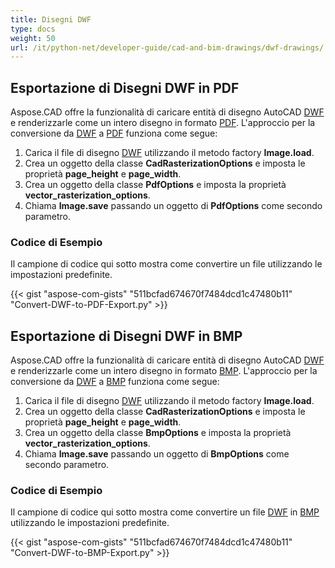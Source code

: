 ```yaml
---
title: Disegni DWF
type: docs
weight: 50
url: /it/python-net/developer-guide/cad-and-bim-drawings/dwf-drawings/
---
```


## **Esportazione di Disegni DWF in PDF**

Aspose.CAD offre la funzionalità di caricare entità di disegno AutoCAD [DWF](https://docs.fileformat.com/cad/dwf/) e renderizzarle come un intero disegno in formato [PDF](https://docs.fileformat.com/pdf/). L'approccio per la conversione da [DWF](https://docs.fileformat.com/cad/dwf/) a [PDF](https://docs.fileformat.com/pdf/) funziona come segue:

1. Carica il file di disegno [DWF](https://docs.fileformat.com/cad/dwf/) utilizzando il metodo factory **Image.load**.
1. Crea un oggetto della classe **CadRasterizationOptions** e imposta le proprietà **page_height** e **page_width**.
1. Crea un oggetto della classe **PdfOptions** e imposta la proprietà **vector_rasterization_options**.
1. Chiama **Image.save** passando un oggetto di **PdfOptions** come secondo parametro.

### Codice di Esempio

Il campione di codice qui sotto mostra come convertire un file utilizzando le impostazioni predefinite.

{{< gist "aspose-com-gists" "511bcfad674670f7484dcd1c47480b11" "Convert-DWF-to-PDF-Export.py" >}}

## **Esportazione di Disegni DWF in BMP**

Aspose.CAD offre la funzionalità di caricare entità di disegno AutoCAD [DWF](https://docs.fileformat.com/cad/dwf/) e renderizzarle come un intero disegno in formato [BMP](https://docs.fileformat.com/image/bmp/). L'approccio per la conversione da [DWF](https://docs.fileformat.com/cad/dwf/) a [BMP](https://docs.fileformat.com/image/bmp/) funziona come segue:

1. Carica il file di disegno [DWF](https://docs.fileformat.com/cad/dwf/) utilizzando il metodo factory **Image.load**.
1. Crea un oggetto della classe **CadRasterizationOptions** e imposta le proprietà **page_height** e **page_width**.
1. Crea un oggetto della classe **BmpOptions** e imposta la proprietà **vector_rasterization_options**.
1. Chiama **Image.save** passando un oggetto di **BmpOptions** come secondo parametro.

### Codice di Esempio

Il campione di codice qui sotto mostra come convertire un file [DWF](https://docs.fileformat.com/cad/dwf/) in [BMP](https://docs.fileformat.com/image/bmp/) utilizzando le impostazioni predefinite.

{{< gist "aspose-com-gists" "511bcfad674670f7484dcd1c47480b11" "Convert-DWF-to-BMP-Export.py" >}}
